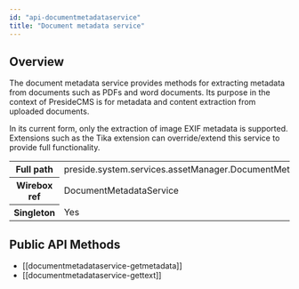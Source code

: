 ```yaml
---
id: "api-documentmetadataservice"
title: "Document metadata service"
---
```



## Overview




The document metadata service provides methods for extracting metadata from documents such as PDFs and word documents.
Its purpose in the context of PresideCMS is for metadata and content extraction from uploaded documents.


In its current form, only the extraction of image EXIF metadata is supported. Extensions such as the Tika extension
can override/extend this service to provide full functionality.<div class="table-responsive"><table class="table table-condensed"><tr><th>Full path</th><td>preside.system.services.assetManager.DocumentMetadataService</td></tr><tr><th>Wirebox ref</th><td>DocumentMetadataService</td></tr><tr><th>Singleton</th><td>Yes</td></tr></table></div>

## Public API Methods

* [[documentmetadataservice-getmetadata]]
* [[documentmetadataservice-gettext]]